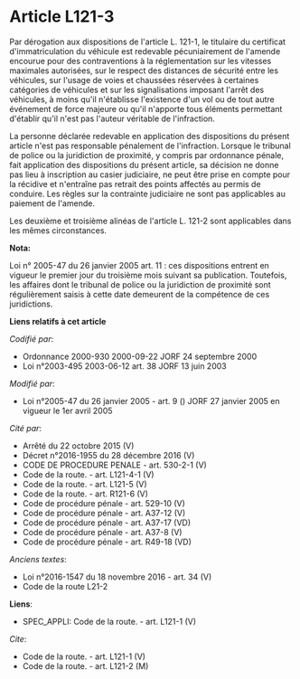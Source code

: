 # Article L121-3

Par dérogation aux dispositions de l'article L. 121-1, le titulaire du certificat d'immatriculation du véhicule est redevable
pécuniairement de l'amende encourue pour des contraventions à la réglementation sur les vitesses maximales autorisées, sur le
respect des distances de sécurité entre les véhicules, sur l'usage de voies et chaussées réservées à certaines catégories de
véhicules et sur les signalisations imposant l'arrêt des véhicules, à moins qu'il n'établisse l'existence d'un vol ou de tout
autre événement de force majeure ou qu'il n'apporte tous éléments permettant d'établir qu'il n'est pas l'auteur véritable de
l'infraction.

La personne déclarée redevable en application des dispositions du présent article n'est pas responsable pénalement de
l'infraction. Lorsque le tribunal de police ou la juridiction de proximité, y compris par ordonnance pénale, fait application
des dispositions du présent article, sa décision ne donne pas lieu à inscription au casier judiciaire, ne peut être prise en
compte pour la récidive et n'entraîne pas retrait des points affectés au permis de conduire. Les règles sur la contrainte
judiciaire ne sont pas applicables au paiement de l'amende.

Les deuxième et troisième alinéas de l'article L. 121-2 sont applicables dans les mêmes circonstances.

**Nota:**

Loi n° 2005-47 du 26 janvier 2005 art. 11 : ces dispositions entrent en vigueur le premier jour du troisième mois suivant sa
publication. Toutefois, les affaires dont le tribunal de police ou la juridiction de proximité sont régulièrement saisis à
cette date demeurent de la compétence de ces juridictions.

**Liens relatifs à cet article**

_Codifié par_:

  - Ordonnance 2000-930 2000-09-22 JORF 24 septembre 2000
  - Loi n°2003-495 2003-06-12 art. 38 JORF 13 juin 2003

_Modifié par_:

  - Loi n°2005-47 du 26 janvier 2005 - art. 9 () JORF 27 janvier 2005 en vigueur le 1er avril 2005

_Cité par_:

  - Arrêté du 22 octobre 2015 (V)
  - Décret n°2016-1955 du 28 décembre 2016 (V)
  - CODE DE PROCEDURE PENALE - art. 530-2-1 (V)
  - Code de la route. - art. L121-4-1 (V)
  - Code de la route. - art. L121-5 (V)
  - Code de la route. - art. R121-6 (V)
  - Code de procédure pénale - art. 529-10 (V)
  - Code de procédure pénale - art. A37-12 (V)
  - Code de procédure pénale - art. A37-17 (VD)
  - Code de procédure pénale - art. A37-8 (V)
  - Code de procédure pénale - art. R49-18 (VD)

_Anciens textes_:

  - Loi n°2016-1547 du 18 novembre 2016 - art. 34 (V)
  - Code de la route L21-2

**Liens**:

  - SPEC_APPLI: Code de la route. - art. L121-1 (V)

_Cite_:

  - Code de la route. - art. L121-1 (V)
  - Code de la route. - art. L121-2 (M)
